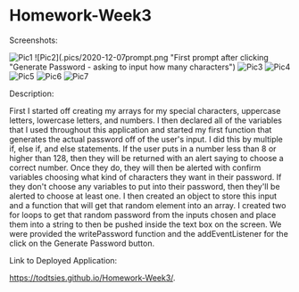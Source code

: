 # Homework-Week3
Screenshots: 

![Pic1](.pics/2020-12-07.png "Deployed application without any clicks")
![Pic2](.pics/2020-12-07prompt.png "First prompt after clicking "Generate Password - asking to input how many characters")
![Pic3](.pics/2020-12-07specialChar.png "Do you want special characters in your password?")
![Pic4](.pics/2020-12-07numbers "Do you want numbers in your password?")
![Pic5](.pics/2020-12-07lowercase "Do you want any lowercase letters in your password?")
![Pic6](.pics/2020-12-07uppercase "Do you want any uppercase letters in your password?")
![Pic7](.pics/password.png "This is the generated password")

Description:

First I started off creating my arrays for my special characters, uppercase letters, lowercase letters, and numbers. I then declared all of the variables that I used throughout this application and started my first function that generates the actual password off of the user's input. I did this by multiple if, else if, and else statements. If the user puts in a number less than 8 or higher than 128, then they will be returned with an alert saying to choose a correct number. Once they do, they will then be alerted with confirm variables choosing what kind of characters they want in their password. If they don't choose any variables to put into their password, then they'll be alerted to choose at least one. I then created an object to store this input and a function that will get that random element into an array. I created two for loops to get that random password from the inputs chosen and place them into a string to then be pushed inside the text box on the screen. We were provided the writePassword function and the addEventListener for the click on the Generate Password button. 

Link to Deployed Application: 

https://todtsies.github.io/Homework-Week3/.